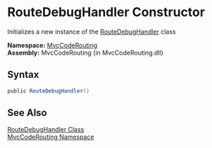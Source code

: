 RouteDebugHandler Constructor
=============================
Initializes a new instance of the [RouteDebugHandler][1] class

**Namespace:** [MvcCodeRouting][2]  
**Assembly:** MvcCodeRouting (in MvcCodeRouting.dll)

Syntax
------

```csharp
public RouteDebugHandler()
```


See Also
--------
[RouteDebugHandler Class][1]  
[MvcCodeRouting Namespace][2]  

[1]: README.md
[2]: ../README.md